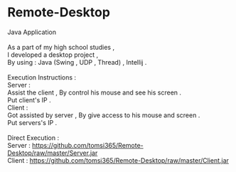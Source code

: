 # Remote-Desktop <br/>
Java Application <br/>
<br/>
As a part of my high school studies , <br/>
I developed a desktop project , <br/>
By using : Java (Swing , UDP , Thread) , Intellij . <br/>
<br/>
Execution Instructions : <br/>
Server : <br/>
Assist the client , By control his mouse and see his screen . <br/>
Put client's IP . <br/>
Client : <br/>
Got assisted by server , By give access to his mouse and screen . <br/>
Put servers's IP . <br/>
<br/>
Direct Execution : <br/>
Server : https://github.com/tomsi365/Remote-Desktop/raw/master/Server.jar <br/>
Client : https://github.com/tomsi365/Remote-Desktop/raw/master/Client.jar <br/>
